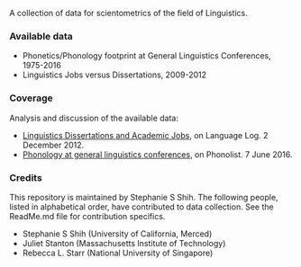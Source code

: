 A collection of data for scientometrics of the field of Linguistics.


### Available data

* Phonetics/Phonology footprint at General Linguistics Conferences, 1975-2016
* Linguistics Jobs versus Dissertations, 2009-2012


### Coverage

Analysis and discussion of the available data:

* [Linguistics Dissertations and Academic Jobs](http://languagelog.ldc.upenn.edu/nll/?p=4349), on Language Log. 2 December 2012.
* [Phonology at general linguistics conferences](http://blogs.umass.edu/phonolist/2016/06/07/response-and-data-phonology-at-general-linguistics-conferences/), on Phonolist. 7 June 2016.


### Credits 

This repository is maintained by Stephanie S Shih. The following people, listed in alphabetical order, have contributed to data collection. See the ReadMe.md file for contribution specifics.

* Stephanie S Shih (University of California, Merced)
* Juliet Stanton (Massachusetts Institute of Technology)
* Rebecca L. Starr (National University of Singapore)

